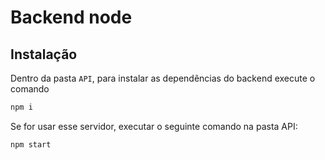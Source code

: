 # Backend node

## Instalação

Dentro da pasta `API`, para instalar as dependências do backend execute o comando

```bash
npm i
```

Se for usar esse servidor, executar o seguinte comando na pasta API:

```bash
npm start
```